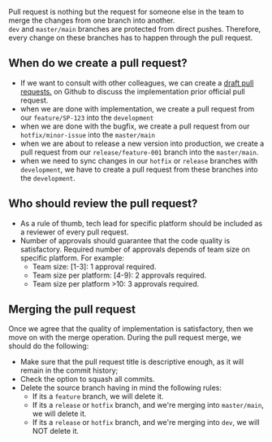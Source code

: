 Pull request is nothing but the request for someone else in the team to merge the changes from one branch into another.  
`dev` and `master/main` branches are protected from direct pushes. Therefore, every change on these branches has to happen through the pull request.

## When do we create a pull request?

- If we want to consult with other colleagues, we can create a [draft pull requests.](Draft-pull-requests) on Github to discuss the implementation prior official pull request.
- when we are done with implementation, we create a pull request from our `feature/SP-123` into the `development`
- when we are done with the bugfix, we create a pull request from our `hotfix/minor-issue` into the `master/main`
- when we are about to release a new version into production, we create a pull request from our `release/feature-001` branch into the `master/main`.
- when we need to sync changes in our `hotfix` or `release` branches with `development`, we have to create a pull request from these branches into the `development`.

## Who should review the pull request?

- As a rule of thumb, tech lead for specific platform should be included as a reviewer of every pull request.
- Number of approvals should guarantee that the code quality is satisfactory. Required number of approvals depends of team size on specific platform. For example:  
    - Team size: [1-3]: 1 approval required. 
    - Team size per platform: [4-9): 2 approvals required.
    - Team size per platform >10: 3 approvals required.

## Merging the pull request
Once we agree that the quality of implementation is satisfactory, then we move on with the merge operation. During the pull request merge, we should do the following:
- Make sure that the pull request title is descriptive enough, as it will remain in the commit history;
- Check the option to squash all commits.
- Delete the source branch having in mind the following rules:
    - If its a `feature` branch, we will delete it.
    - If its a `release` or `hotfix` branch, and we're merging into `master/main`, we will delete it.
    - If its a `release` or `hotfix` branch, and we're merging into `dev`, we will NOT delete it.
